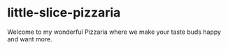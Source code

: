 # little-slice-pizzaria
Welcome to my wonderful Pizzaria where we make your taste buds happy and want more.
